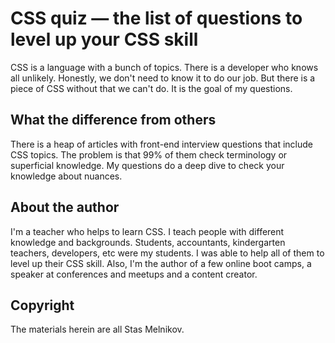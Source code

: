 # CSS quiz — the list of questions to level up your CSS skill
CSS is a language with a bunch of topics. There is a developer who knows all unlikely. Honestly, we don't need to know it to do our job. But there is a piece of CSS without that we can't do. It is the goal of my questions.

## What the difference from others
There is a heap of articles with front-end interview questions that include CSS topics. The problem is that 99% of them check terminology or superficial knowledge. My questions do a deep dive to check your knowledge about nuances. 

## About the author
I'm a teacher who helps to learn CSS. I teach people with different knowledge and backgrounds. Students, accountants, kindergarten teachers, developers, etc were my students. I was able to help all of them to level up their CSS skill. Also, I'm the author of a few online boot camps, a speaker at conferences and meetups and a content creator.

## Copyright
The materials herein are all Stas Melnikov.
